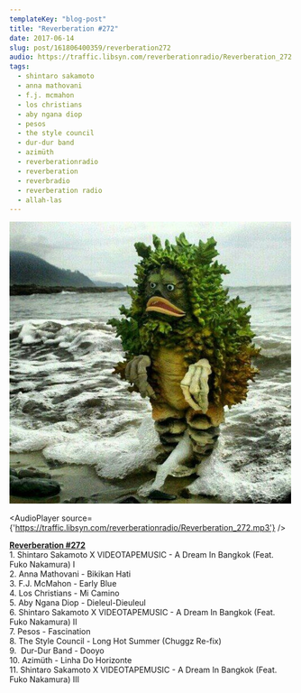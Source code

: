 ```yaml
---
templateKey: "blog-post"
title: "Reverberation #272"
date: 2017-06-14
slug: post/161806400359/reverberation272
audio: https://traffic.libsyn.com/reverberationradio/Reverberation_272.mp3
tags:
  - shintaro sakamoto
  - anna mathovani
  - f.j. mcmahon
  - los christians
  - aby ngana diop
  - pesos
  - the style council
  - dur-dur band
  - azimüth
  - reverberationradio
  - reverberation
  - reverbradio
  - reverberation radio
  - allah-las
---
```


![Reverberation #272](../images/3cde0e921f6348fc985cc450caf6af4340c9cb81d1f1e46411ce55deb34acfad.png)

<AudioPlayer source={'https://traffic.libsyn.com/reverberationradio/Reverberation_272.mp3'} />

<p><b><a href="traffic.libsyn.com/reverberationradio/Reverberation_272.mp3">Reverberation #272</a><br /></b>1. Shintaro Sakamoto X VIDEOTAPEMUSIC - A Dream In Bangkok (Feat. Fuko Nakamura) I<br />2. Anna Mathovani - Bikikan Hati<br />3. F.J. McMahon - Early Blue<br />4. Los Christians - Mi Camino<br />5. Aby Ngana Diop - Dieleul-Dieuleul<br />6. Shintaro Sakamoto X VIDEOTAPEMUSIC - A Dream In Bangkok (Feat. Fuko Nakamura) II <br />7. Pesos - Fascination<br />8. The Style Council - Long Hot Summer (Chuggz Re-fix)<br />9. &nbsp;Dur-Dur Band - Dooyo <br />10. Azim&uuml;th - Linha Do Horizonte<br />11. Shintaro Sakamoto X VIDEOTAPEMUSIC - A Dream In Bangkok (Feat. Fuko Nakamura) III</p>
